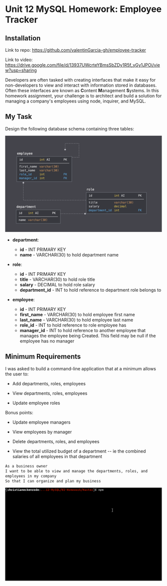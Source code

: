 # Unit 12 MySQL Homework: Employee Tracker

## Installation
Link to repo:
<https://github.com/valentinGarcia-gh/employee-tracker>

Link to video:
<https://drive.google.com/file/d/13937UWcrteYBmsSbZDy1R5f_yGy1JPOi/view?usp=sharing>

Developers are often tasked with creating interfaces that make it easy for non-developers to view and interact with information stored in databases. Often these interfaces are known as **C**ontent **M**anagement **S**ystems. In this homework assignment, your challenge is to architect and build a solution for managing a company's employees using node, inquirer, and MySQL.

## My Task

Design the following database schema containing three tables:

![Database Schema](Assets/schema.png)

* **department**:

  * **id** - INT PRIMARY KEY
  * **name** - VARCHAR(30) to hold department name

* **role**:

  * **id** - INT PRIMARY KEY
  * **title** -  VARCHAR(30) to hold role title
  * **salary** -  DECIMAL to hold role salary
  * **department_id** -  INT to hold reference to department role belongs to

* **employee**:

  * **id** - INT PRIMARY KEY
  * **first_name** - VARCHAR(30) to hold employee first name
  * **last_name** - VARCHAR(30) to hold employee last name
  * **role_id** - INT to hold reference to role employee has
  * **manager_id** - INT to hold reference to another employee that manages the employee being Created. This field may be null if the employee has no manager
  
## Minimum Requirements

I was asked to build a command-line application that at a minimum allows the user to:

  * Add departments, roles, employees

  * View departments, roles, employees

  * Update employee roles

Bonus points:

  * Update employee managers

  * View employees by manager

  * Delete departments, roles, and employees

  * View the total utilized budget of a department -- ie the combined salaries of all employees in that department


```
As a business owner
I want to be able to view and manage the departments, roles, and employees in my company
So that I can organize and plan my business
```

![Employee Tracker](Assets/employee-tracker.gif)